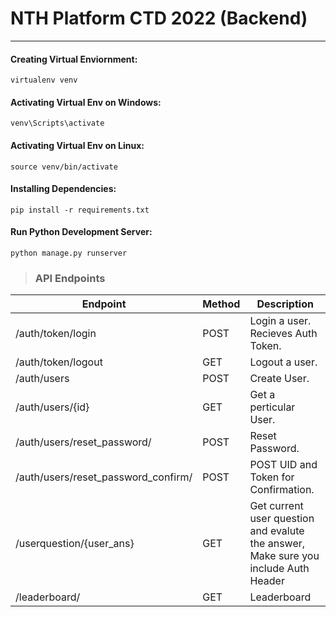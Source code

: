 # NTH Platform CTD 2022 (Backend)

---
#### Creating Virtual Enviornment:
```
virtualenv venv
```
#### Activating Virtual Env on Windows:
```
venv\Scripts\activate
```

#### Activating Virtual Env on Linux:
```
source venv/bin/activate
```

#### Installing Dependencies:
```
pip install -r requirements.txt
```
#### Run Python Development Server:
```
python manage.py runserver
```


> ### **API Endpoints**

| Endpoint    | Method      | Description               |
| ----------- | ----------- | ------------------------- |
| /auth/token/login           | POST         | Login a user. Recieves Auth Token.    |
| /auth/token/logout          | GET          | Logout a user.    |
| /auth/users                 | POST         | Create User.              |
| /auth/users/{id}            | GET          | Get a perticular User.    |
| /auth/users/reset_password/ | POST         | Reset Password.    |
| /auth/users/reset_password_confirm/ | POST         | POST UID and Token for Confirmation.    |
| /userquestion/{user_ans} | GET        | Get current user question and evalute the answer, Make sure you include Auth Header   |
| /leaderboard/                 | GET          | Leaderboard              |






